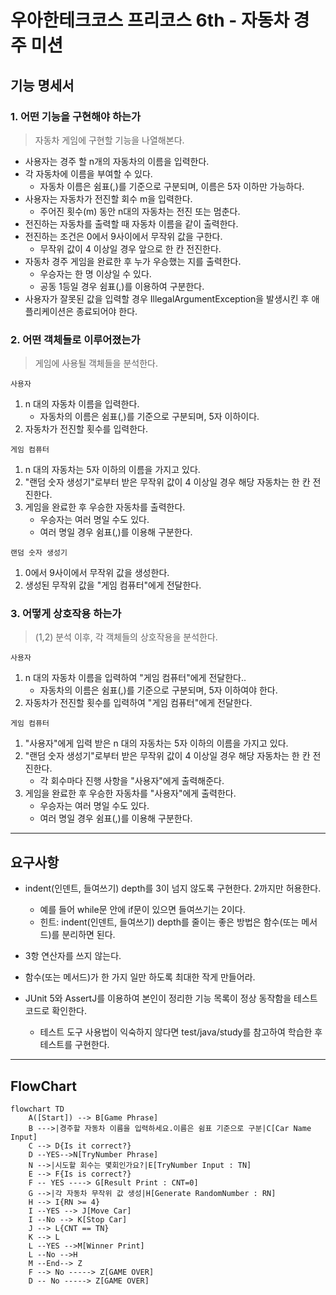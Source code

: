 # 우아한테크코스 프리코스 6th - 자동차 경주 미션

## 기능 명세서

### 1. 어떤 기능을 구현해야 하는가

> 자동차 게임에 구현할 기능을 나열해본다.

* 사용자는 경주 할 n개의 자동차의 이름을 입력한다.
* 각 자동차에 이름을 부여할 수 있다.
  * 자동차 이름은 쉼표(,)를 기준으로 구분되며, 이름은 5자 이하만 가능하다.
* 사용자는 자동차가 전진할 회수 m을 입력한다.
    * 주어진 횟수(m) 동안 n대의 자동차는 전진 또는 멈춘다.
* 전진하는 자동차를 출력할 때 자동차 이름을 같이 출력한다.
* 전진하는 조건은 0에서 9사이에서 무작위 값을 구한다.
  * 무작위 값이 4 이상일 경우 앞으로 한 칸 전진한다.
* 자동차 경주 게임을 완료한 후 누가 우승했는 지를 출력한다.
  * 우승자는 한 명 이상일 수 있다.
  * 공동 1등일 경우 쉼표(,)를 이용하여 구분한다.
* 사용자가 잘못된 값을 입력할 경우 IllegalArgumentException을 발생시킨 후 애플리케이션은 종료되어야 한다.

### 2. 어떤 객체들로 이루어졌는가

> 게임에 사용될 객체들을 분석한다.

`사용자`

1. n 대의 자동차 이름을 입력한다.
   * 자동차의 이름은 쉼표(,)를 기준으로 구분되며, 5자 이하이다.
2. 자동차가 전진할 횟수를 입력한다.

`게임 컴퓨터`

1. n 대의 자동차는 5자 이하의 이름을 가지고 있다.
2. "랜덤 숫자 생성기"로부터 받은 무작위 값이 4 이상일 경우 해당 자동차는 한 칸 전진한다.
3. 게임을 완료한 후 우승한 자동차를 출력한다.
   * 우승자는 여러 명일 수도 있다.
   * 여러 명일 경우 쉼표(,)를 이용해 구분한다.

`랜덤 숫자 생성기`

1. 0에서 9사이에서 무작위 값을 생성한다.
2. 생성된 무작위 값을 "게임 컴퓨터"에게 전달한다.

### 3. 어떻게 상호작용 하는가
> (1,2) 분석 이후, 각 객체들의 상호작용을 분석한다.

`사용자`

1. n 대의 자동차 이름을 입력하여 "게임 컴퓨터"에게 전달한다..
    * 자동차의 이름은 쉼표(,)를 기준으로 구분되며, 5자 이하여야 한다.
2. 자동차가 전진할 횟수를 입력하여 "게임 컴퓨터"에게 전달한다.

`게임 컴퓨터`

1. "사용자"에게 입력 받은 n 대의 자동차는 5자 이하의 이름을 가지고 있다.
2. "랜덤 숫자 생성기"로부터 받은 무작위 값이 4 이상일 경우 해당 자동차는 한 칸 전진한다.
   * 각 회수마다 진행 사항을 "사용자"에게 출력해준다.
3. 게임을 완료한 후 우승한 자동차를 "사용자"에게 출력한다.
    * 우승자는 여러 명일 수도 있다.
    * 여러 명일 경우 쉼표(,)를 이용해 구분한다.

---
## 요구사항

* indent(인덴트, 들여쓰기) depth를 3이 넘지 않도록 구현한다. 2까지만 허용한다.
    * 예를 들어 while문 안에 if문이 있으면 들여쓰기는 2이다.
    * 힌트: indent(인덴트, 들여쓰기) depth를 줄이는 좋은 방법은 함수(또는 메서드)를 분리하면 된다.

* 3항 연산자를 쓰지 않는다.
* 함수(또는 메서드)가 한 가지 일만 하도록 최대한 작게 만들어라.
* JUnit 5와 AssertJ를 이용하여 본인이 정리한 기능 목록이 정상 동작함을 테스트 코드로 확인한다.
  * 테스트 도구 사용법이 익숙하지 않다면 test/java/study를 참고하여 학습한 후 테스트를 구현한다.

---

## FlowChart

```mermaid
flowchart TD
    A([Start]) --> B[Game Phrase] 
    B --->|경주할 자동차 이름을 입력하세요.이름은 쉼표 기준으로 구분|C[Car Name Input]
    C --> D{Is it correct?}
    D --YES-->N[TryNumber Phrase]
    N -->|시도할 회수는 몇회인가요?|E[TryNumber Input : TN]
    E --> F{Is is correct?}
    F -- YES ----> G[Result Print : CNT=0]
    G -->|각 자동차 무작위 값 생성|H[Generate RandomNumber : RN]
    H --> I{RN >= 4}
    I --YES --> J[Move Car]
    I --No --> K[Stop Car]
    J --> L{CNT == TN}
    K --> L
    L --YES -->M[Winner Print]
    L --No -->H
    M --End--> Z
    F --> No -----> Z[GAME OVER]
    D -- No -----> Z[GAME OVER]
```